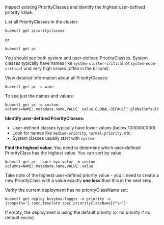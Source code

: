 Inspect existing PriorityClasses and identify the highest user-defined priority value.

List all PriorityClasses in the cluster:

`kubectl get priorityclasses`

or

`kubectl get pc`

You should see both system and user-defined PriorityClasses. System classes typically have names like `system-cluster-critical` or `system-node-critical` and very high values (often in the billions).

View detailed information about all PriorityClasses:

`kubectl get pc -o wide`

To see just the names and values:

`kubectl get pc -o custom-columns=NAME:.metadata.name,VALUE:.value,GLOBAL-DEFAULT:.globalDefault`

**Identify user-defined PriorityClasses:**
- User-defined classes typically have lower values (below 1000000000)
- Look for names like `medium-priority`, `normal-priority`, etc.
- System classes usually start with `system-`

**Find the highest value:**
You need to determine which user-defined PriorityClass has the highest value. You can sort by value:

`kubectl get pc --sort-by=.value -o custom-columns=NAME:.metadata.name,VALUE:.value`

Take note of the highest user-defined priority value - you'll need to create a new PriorityClass with a value exactly **one less** than this in the next step.

Verify the current deployment has no priorityClassName set:

`kubectl get deploy busybox-logger -n priority -o jsonpath='{.spec.template.spec.priorityClassName}{"\n"}'`

If empty, the deployment is using the default priority (or no priority if no default exists).
